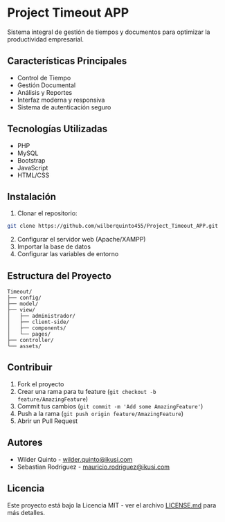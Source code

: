 # Project Timeout APP

Sistema integral de gestión de tiempos y documentos para optimizar la productividad empresarial.

## Características Principales

- Control de Tiempo
- Gestión Documental
- Análisis y Reportes
- Interfaz moderna y responsiva
- Sistema de autenticación seguro

## Tecnologías Utilizadas

- PHP
- MySQL
- Bootstrap
- JavaScript
- HTML/CSS

## Instalación

1. Clonar el repositorio:
```bash
git clone https://github.com/wilberquinto455/Project_Timeout_APP.git
```

2. Configurar el servidor web (Apache/XAMPP)
3. Importar la base de datos
4. Configurar las variables de entorno

## Estructura del Proyecto

```
Timeout/
├── config/
├── model/
├── view/
│   ├── administrador/
│   ├── client-side/
│   ├── components/
│   └── pages/
├── controller/
└── assets/
```

## Contribuir

1. Fork el proyecto
2. Crear una rama para tu feature (`git checkout -b feature/AmazingFeature`)
3. Commit tus cambios (`git commit -m 'Add some AmazingFeature'`)
4. Push a la rama (`git push origin feature/AmazingFeature`)
5. Abrir un Pull Request

## Autores

- Wilder Quinto - wilder.quinto@ikusi.com
- Sebastian Rodriguez - mauricio.rodriguez@ikusi.com

## Licencia

Este proyecto está bajo la Licencia MIT - ver el archivo [LICENSE.md](LICENSE.md) para más detalles.
